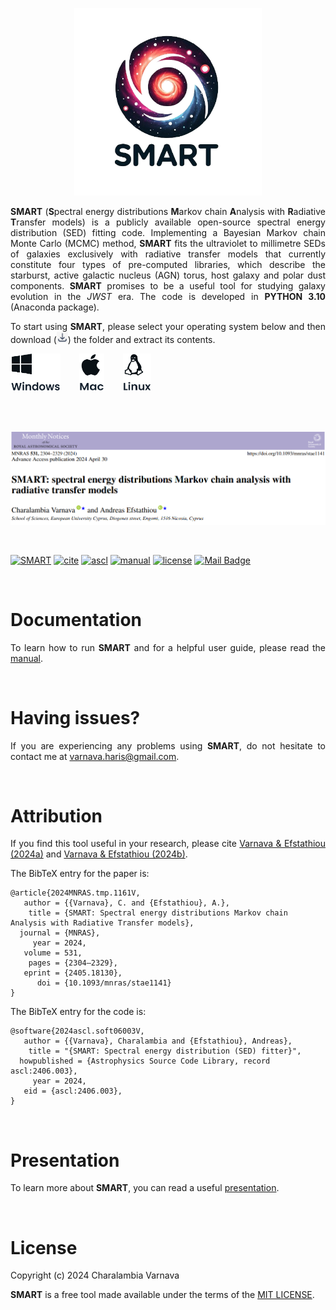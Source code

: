 <p align="center"> <img src="assets/SMART_logo.png" width="300" height="300" /> </p>

<p align='justify'> <b>SMART</b> (<b>S</b>pectral energy distributions <b>M</b>arkov chain <b>A</b>nalysis with <b>R</b>adiative <b>T</b>ransfer models) is a publicly available open-source spectral energy distribution (SED) fitting code. Implementing a Bayesian Markov chain Monte Carlo (MCMC) method, <b>SMART</b> fits the ultraviolet to millimetre SEDs of galaxies exclusively with radiative transfer models that currently constitute four types of pre-computed libraries, which describe the starburst, active galactic nucleus (AGN) torus, host galaxy and polar dust components. <b>SMART</b> promises to be a useful tool for studying galaxy evolution in the <i>JWST</i> era. The code is developed in <b>PYTHON 3.10</b> (Anaconda package). </p>

<p align='justify'> To start using <b>SMART</b>, please select your operating system below and then download (<img src="assets/download.png" width="18" height="18" />) the folder and extract its contents. </p>

[<img src="https://github.com/ch-var/SMART/blob/main/assets/windows.png" width="80" height="60">](https://github.com/ch-var/SMART/blob/main/SMART_v1.0.7z)
&thinsp; &thinsp; &thinsp; &thinsp;
[<img src="https://github.com/ch-var/SMART/blob/main/assets/mac.png" width="40" height="60">](https://github.com/ch-var/SMART/blob/main/SMART_v1.0_mac.7z)
&thinsp; &thinsp; &thinsp; &thinsp;
[<img src="https://github.com/ch-var/SMART/blob/main/assets/linux.png" width="45" height="60">](https://github.com/ch-var/SMART/blob/main/SMART_v1.0.7z)

<br>
<br>

<p align="center"> <img src="assets/SMART_MNRAS.png" /> </p>

<br>

[![SMART](https://img.shields.io/badge/GitHub-SMART-blue.svg?label=GitHub&logo=GitHub)](https://github.com/ch-var/SMART) 
[![cite](https://img.shields.io/badge/doi-10.1093/mnras/stae1141-light.svg?style=flat)](https://academic.oup.com/mnras/advance-article/doi/10.1093/mnras/stae1141/7660585)
[![ascl](http://img.shields.io/badge/ascl-2406.003-lightgrey.svg?style=flat)](https://ascl.net/2406.003)
[![manual](http://img.shields.io/badge/guidelines-manual-purple.svg?style=flat)](https://github.com/ch-var/SMART/blob/main/assets/SMART_User_Manual.pdf)
[![license](http://img.shields.io/badge/license-MIT-red.svg?style=flat)](https://github.com/ch-var/SMART/blob/main/LICENSE)
[![Mail Badge](https://img.shields.io/badge/-varnava.haris@gmail.com-white?style=flat&labelColor=white&logo=gmail&logoColor=red)](mailto:varnava.haris@gmail.com)

<br>

Documentation
=============

<p align='justify'> To learn how to run <b>SMART</b> and for a helpful user guide, please read the <a href="https://github.com/ch-var/SMART/blob/main/assets/SMART_User_Manual.pdf">manual</a>. </p>

<br> 

Having issues?
=============

<p align='justify'> If you are experiencing any problems using <b>SMART</b>, do not hesitate to contact me at <a href="mailto:varnava.haris@gmail.com">varnava.haris@gmail.com</a>. </p>

<br>

Attribution
=============

<p align='justify'> If you find this tool useful in your research, please cite <a href="https://academic.oup.com/mnras/advance-article/doi/10.1093/mnras/stae1141/7660585">Varnava & Efstathiou (2024a)</a> and <a href="https://www.ascl.net/2406.003">Varnava & Efstathiou (2024b)</a>. </p>
 
 The BibTeX entry for the paper is: 

    @article{2024MNRAS.tmp.1161V,
       author = {{Varnava}, C. and {Efstathiou}, A.},
        title = {SMART: Spectral energy distributions Markov chain Analysis with Radiative Transfer models},
      journal = {MNRAS},
         year = 2024,
       volume = 531,
        pages = {2304–2329},
       eprint = {2405.18130},
          doi = {10.1093/mnras/stae1141}
    }

The BibTeX entry for the code is:

    @software{2024ascl.soft06003V,
       author = {{Varnava}, Charalambia and {Efstathiou}, Andreas},
        title = "{SMART: Spectral energy distribution (SED) fitter}",
      howpublished = {Astrophysics Source Code Library, record ascl:2406.003},
         year = 2024,
       eid = {ascl:2406.003},
    }
   
<br>

Presentation
=============

<p align='justify'> To learn more about <b>SMART</b>, you can read a useful <a href="https://github.com/ch-var/SMART/blob/main/assets/Presentation_GitHub.pdf">presentation</a>. </p>

<br>

License
=======

<p align='justify'> Copyright (c) 2024 Charalambia Varnava </p>

<p align='justify'> <b>SMART</b> is a free tool made available under the terms of the <a href="https://github.com/ch-var/SMART/blob/main/LICENSE">MIT LICENSE</a>. </p>
